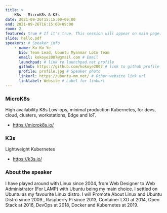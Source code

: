 ```yaml
---
title: >
    K8s - MicroK8s & K3s 
date: 2021-09-26T15:15:00+09:00
end: 2021-09-26T16:15:00+09:00
room: 2
featured: true # If it's true. This session will appear on main page.
slide: hello.pdf
speakers: # Speaker info
    - name: Ko Ko Ye
      bio: Team Lead, Ubuntu Myanmar LoCo Team
      email: kokoye2007@gmail.com # Email
      launchpad: # link to launchpad.net profile
      github: https://github.com/kokoye2007 # link to github profile
      profile: profile.jpg # Speaker photo
      linkurl: https://ubuntu-mm.net/ # Other website link url
      linklabel: Website # Label for linkurl
---
```

### MicroK8s

High availability K8s
Low-ops, minimal production Kubernetes,
for devs, cloud, clusters, workstations, Edge and IoT.

- https://microk8s.io/

### K3s

Lightweight Kubernetes
- https://k3s.io/

### About the speaker
I have played around with Linux since 2004, from Web Designer to Web Administrator (For LAMP) with Ubuntu being my main choice. I settled on Ubuntu as my favourite Linux distro. I will Promote About Linux and Ubuntu Distro since 2009., Raspberry Pi since 2013, Container LXD at 2014, Open Stack at 2016, DevOps at 2018, Docker and Kubernetes at 2019. 